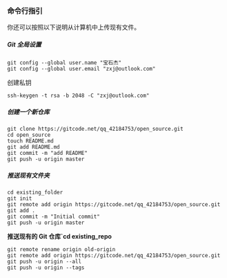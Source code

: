 ### 命令行指引

你还可以按照以下说明从计算机中上传现有文件。

##### Git 全局设置

```
git config --global user.name "宝石杰"
git config --global user.email "zxj@outlook.com"
```

创建私钥

```
ssh-keygen -t rsa -b 2048 -C "zxj@outlook.com" 
```

##### 创建一个新仓库

```
git clone https://gitcode.net/qq_42184753/open_source.git
cd open_source
touch README.md
git add README.md
git commit -m "add README"
git push -u origin master
```

##### 推送现有文件夹

```
cd existing_folder
git init
git remote add origin https://gitcode.net/qq_42184753/open_source.git
git add .
git commit -m "Initial commit"
git push -u origin master
```

**推送现有的 Git 仓库`cd existing_repo**

```
git remote rename origin old-origin
git remote add origin https://gitcode.net/qq_42184753/open_source.git
git push -u origin --all
git push -u origin --tags
```

